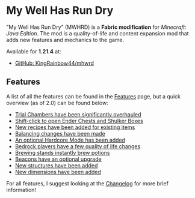 # My Well Has Run Dry

"My Well Has Run Dry" (MWHRD) is a **Fabric modification** for *Minecraft: Java Edition*.
The mod is a quality-of-life and content expansion mod that adds new features and mechanics to the game.

Available for **1.21.4** at:
- [GitHub: KingRainbow44/mhwrd](https://github.com/KingRainbow44/MyWellHasRunDry)

## Features

A list of all the features can be found in the [Features](features) page,
but a quick overview (as of 2.0) can be found below:

- [Trial Chambers have been significantly overhauled](features#trial-chambers)
- [Shift-click to open Ender Chests and Shulker Boxes](features#quick-open)
- [New recipes have been added for existing items](recipes#minecraft)
- [Balancing changes have been made](features#balancing)
- [An optional Hardcore Mode has been added](features#hardcore-mode)
- [Bedrock players have a few quality of life changes](features#bedrock-qol)
- [Brewing stands instantly brew potions](features#instant-brewing)
- [Beacons have an optional upgrade](features#beacons)
- [New structures have been added](features#new-structures)
- [New dimensions have been added](features#new-dimensions)

For all features, I suggest looking at the [Changelog](changelog) for more brief information!